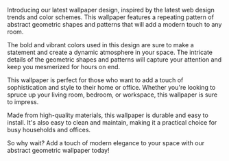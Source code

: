 <!--
Write me content for website with wallpaper "A wallpaper with a repeating pattern of abstract geometric shapes and patterns, inspired by web design trends and color schemes."
-->

<!--font:"Montserrat"-->

Introducing our latest wallpaper design, inspired by the latest web design trends and color schemes. This wallpaper features a repeating pattern of abstract geometric shapes and patterns that will add a modern touch to any room.

The bold and vibrant colors used in this design are sure to make a statement and create a dynamic atmosphere in your space. The intricate details of the geometric shapes and patterns will capture your attention and keep you mesmerized for hours on end.

This wallpaper is perfect for those who want to add a touch of sophistication and style to their home or office. Whether you're looking to spruce up your living room, bedroom, or workspace, this wallpaper is sure to impress.

Made from high-quality materials, this wallpaper is durable and easy to install. It's also easy to clean and maintain, making it a practical choice for busy households and offices.

So why wait? Add a touch of modern elegance to your space with our abstract geometric wallpaper today!

